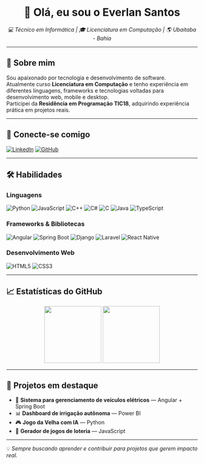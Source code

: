 <h1 align="center">👋 Olá, eu sou o Everlan Santos</h1>

<p align="center">
  <em>💻 Técnico em Informática | 🎓 Licenciatura em Computação | 🌎 Ubaitaba - Bahia</em>
</p>

---

## 🚀 Sobre mim
Sou apaixonado por tecnologia e desenvolvimento de software.  
Atualmente curso **Licenciatura em Computação** e tenho experiência em diferentes linguagens, frameworks e tecnologias voltadas para desenvolvimento web, mobile e desktop.  
Participei da **Residência em Programação TIC18**, adquirindo experiência prática em projetos reais.

---

## 🔗 Conecte-se comigo
[![LinkedIn](https://img.shields.io/badge/LinkedIn-0077B5?style=for-the-badge&logo=linkedin&logoColor=white)](https://www.linkedin.com/in/everlandev)
[![GitHub](https://img.shields.io/badge/GitHub-000?style=for-the-badge&logo=github&logoColor=white)](https://github.com/snugbX)

---

## 🛠️ Habilidades

### Linguagens
![Python](https://img.shields.io/badge/Python-3776AB?style=flat-square&logo=python&logoColor=white)
![JavaScript](https://img.shields.io/badge/JavaScript-F7DF1E?style=flat-square&logo=javascript&logoColor=black)
![C++](https://img.shields.io/badge/C++-00599C?style=flat-square&logo=cplusplus&logoColor=white)
![C#](https://img.shields.io/badge/C%23-239120?style=flat-square&logo=c-sharp&logoColor=white)
![C](https://img.shields.io/badge/C-00599C?style=flat-square&logo=c&logoColor=white)
![Java](https://img.shields.io/badge/Java-007396?style=flat-square&logo=java&logoColor=white)
![TypeScript](https://img.shields.io/badge/TypeScript-3178C6?style=flat-square&logo=typescript&logoColor=white)

### Frameworks & Bibliotecas
![Angular](https://img.shields.io/badge/Angular-DD0031?style=flat-square&logo=angular&logoColor=white)
![Spring Boot](https://img.shields.io/badge/Spring_Boot-6DB33F?style=flat-square&logo=springboot&logoColor=white)
![Django](https://img.shields.io/badge/Django-092E20?style=flat-square&logo=django&logoColor=white)
![Laravel](https://img.shields.io/badge/Laravel-FF2D20?style=flat-square&logo=laravel&logoColor=white)
![React Native](https://img.shields.io/badge/React_Native-20232A?style=flat-square&logo=react&logoColor=61DAFB)

### Desenvolvimento Web
![HTML5](https://img.shields.io/badge/HTML5-E34F26?style=flat-square&logo=html5&logoColor=white)
![CSS3](https://img.shields.io/badge/CSS3-1572B6?style=flat-square&logo=css3&logoColor=white)

---

## 📈 Estatísticas do GitHub
<div align="center">
  <img height="150em" src="https://github-readme-stats.vercel.app/api?username=eroutenavigator-eng&show_icons=true&theme=tokyonight&hide_border=true&count_private=true"/>
  <img height="150em" src="https://github-readme-stats.vercel.app/api/top-langs/?username=eroutenavigator-eng&layout=compact&theme=tokyonight&hide_border=true"/>
</div>

---

## 💼 Projetos em destaque
- 🚗 **Sistema para gerenciamento de veículos elétricos** — Angular + Spring Boot  
- 📊 **Dashboard de irrigação autônoma** — Power BI  
- 🎮 **Jogo da Velha com IA** — Python  
- 🎲 **Gerador de jogos de loteria** — JavaScript  

---

💡 _Sempre buscando aprender e contribuir para projetos que gerem impacto real._

